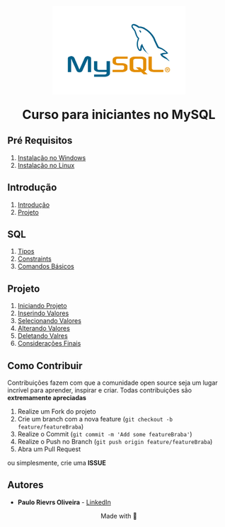 <h1 align="center">
    <img src="assets/MySQL.svg" width="300" align="center">
    <p>Curso para iniciantes no MySQL</p>
</h1>

## Pré Requisitos

1. [Instalação no Windows](./01-Ambiente/02-Ambiente-Windows.md)
2. [Instalação no Linux](./01-Ambiente/01-Ambiente-Linux.md)

## Introdução

1. [Introdução](./02-Introdução/01-Introducao.md)
2. [Projeto](./02-Introdução/02-Projeto.md)

## SQL

1. [Tipos](./03-SQL/01-Tipos.md)
2. [Constraints](./03-SQL/02-Constraints.md)
3. [Comandos Básicos](./03-SQL/03-ComandosBasicos.md)

## Projeto

1. [Iniciando Projeto](./04-Projeto/01-IniciandoProjeto.md)
2. [Inserindo Valores](./04-Projeto/02-InserindoValores.md)
3. [Selecionando Valores](./04-Projeto/03-SelecionandoValores.md)
4. [Alterando Valores](./04-Projeto/04-AlterandoValores.md)
5. [Deletando Valres](./04-Projeto/05-DeletandoValores.md)
6. [Considerações Finais](./04-Projeto/06-ConsideracoesFinais.md)

## Como Contribuir

Contribuições fazem com que a comunidade open source seja um lugar incrível para aprender, inspirar e criar. Todas contribuições
são **extremamente apreciadas**

1. Realize um Fork do projeto
2. Crie um branch com a nova feature (`git checkout -b feature/featureBraba`)
3. Realize o Commit (`git commit -m 'Add some featureBraba'`)
4. Realize o Push no Branch (`git push origin feature/featureBraba`)
5. Abra um Pull Request

ou simplesmente, crie uma **ISSUE**

## Autores

- **Paulo Rievrs Oliveira** - [LinkedIn](https://www.linkedin.com/in/paulo-rievrs/)


<p align="center">Made with 💜</p>